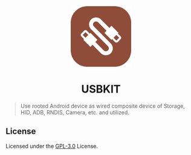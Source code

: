 <div align="center">

<img src="usbkit.png" width="160" height="160" alt="logo" />

# USBKIT

</div>

> Use rooted Android device as wired composite device of Storage, HID, ADB, RNDIS, Camera, etc. and utilized.


## License

Licensed under the [GPL-3.0](https://www.gnu.org/licenses/gpl-3.0.html) License.
